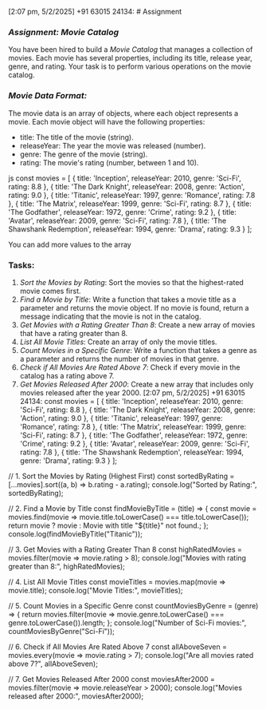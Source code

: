 [2:07 pm, 5/2/2025] +91 63015 24134: # Assignment

### *Assignment: Movie Catalog*

You have been hired to build a *Movie Catalog* that manages a collection of movies. Each movie has several properties, including its title, release year, genre, and rating. Your task is to perform various operations on the movie catalog.

### *Movie Data Format:*

The movie data is an array of objects, where each object represents a movie. Each movie object will have the following properties:

- title: The title of the movie (string).
- releaseYear: The year the movie was released (number).
- genre: The genre of the movie (string).
- rating: The movie's rating (number, between 1 and 10).

js
const movies = [
  { title: 'Inception', releaseYear: 2010, genre: 'Sci-Fi', rating: 8.8 },
  { title: 'The Dark Knight', releaseYear: 2008, genre: 'Action', rating: 9.0 },
  { title: 'Titanic', releaseYear: 1997, genre: 'Romance', rating: 7.8 },
  { title: 'The Matrix', releaseYear: 1999, genre: 'Sci-Fi', rating: 8.7 },
  { title: 'The Godfather', releaseYear: 1972, genre: 'Crime', rating: 9.2 },
  { title: 'Avatar', releaseYear: 2009, genre: 'Sci-Fi', rating: 7.8 },
  { title: 'The Shawshank Redemption', releaseYear: 1994, genre: 'Drama', rating: 9.3 }
];



You can add more values to the array

### Tasks:

1. *Sort the Movies by Rating*: Sort the movies so that the highest-rated movie comes first.
2. *Find a Movie by Title*: Write a function that takes a movie title as a parameter and returns the movie object. If no movie is found, return a message indicating that the movie is not in the catalog.
3. *Get Movies with a Rating Greater Than 8*: Create a new array of movies that have a rating greater than 8.
4. *List All Movie Titles*: Create an array of only the movie titles.
5. *Count Movies in a Specific Genre*: Write a function that takes a genre as a parameter and returns the number of movies in that genre.
6. *Check if All Movies Are Rated Above 7*: Check if every movie in the catalog has a rating above 7.
7. *Get Movies Released After 2000*: Create a new array that includes only movies released after the year 2000.
[2:07 pm, 5/2/2025] +91 63015 24134: const movies = [
    { title: 'Inception', releaseYear: 2010, genre: 'Sci-Fi', rating: 8.8 },
    { title: 'The Dark Knight', releaseYear: 2008, genre: 'Action', rating: 9.0 },
    { title: 'Titanic', releaseYear: 1997, genre: 'Romance', rating: 7.8 },
    { title: 'The Matrix', releaseYear: 1999, genre: 'Sci-Fi', rating: 8.7 },
    { title: 'The Godfather', releaseYear: 1972, genre: 'Crime', rating: 9.2 },
    { title: 'Avatar', releaseYear: 2009, genre: 'Sci-Fi', rating: 7.8 },
    { title: 'The Shawshank Redemption', releaseYear: 1994, genre: 'Drama', rating: 9.3 }
  ];
  
  // 1. Sort the Movies by Rating (Highest First)
  const sortedByRating = [...movies].sort((a, b) => b.rating - a.rating);
  console.log("Sorted by Rating:", sortedByRating);
  
  // 2. Find a Movie by Title
  const findMovieByTitle = (title) => {
    const movie = movies.find(movie => movie.title.toLowerCase() === title.toLowerCase());
    return movie ? movie : Movie with title "${title}" not found.;
  };
  console.log(findMovieByTitle("Titanic"));
  
  // 3. Get Movies with a Rating Greater Than 8
  const highRatedMovies = movies.filter(movie => movie.rating > 8);
  console.log("Movies with rating greater than 8:", highRatedMovies);
  
  // 4. List All Movie Titles
  const movieTitles = movies.map(movie => movie.title);
  console.log("Movie Titles:", movieTitles);
  
  // 5. Count Movies in a Specific Genre
  const countMoviesByGenre = (genre) => {
    return movies.filter(movie => movie.genre.toLowerCase() === genre.toLowerCase()).length;
  };
  console.log("Number of Sci-Fi movies:", countMoviesByGenre("Sci-Fi"));
  
  // 6. Check if All Movies Are Rated Above 7
  const allAboveSeven = movies.every(movie => movie.rating > 7);
  console.log("Are all movies rated above 7?", allAboveSeven);
  
  // 7. Get Movies Released After 2000
  const moviesAfter2000 = movies.filter(movie => movie.releaseYear > 2000);
  console.log("Movies released after 2000:", moviesAfter2000);
